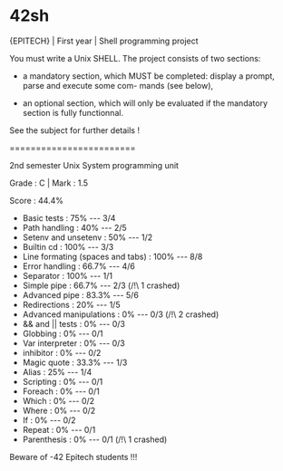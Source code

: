 # 42sh
{EPITECH} | First year | Shell programming project

You must write a Unix SHELL.
The project consists of two sections:

- a mandatory section, which MUST be completed: display a prompt, parse and execute some com-
mands (see below),

- an optional section, which will only be evaluated if the mandatory section is fully functionnal.

See the subject for further details !

========================

2nd semester Unix System programming unit

Grade : C | Mark : 1.5

Score : 44.4%

   - Basic tests : 75% --- 3/4
   - Path handling : 40% --- 2/5
   - Setenv and unsetenv : 50% --- 1/2
   - Builtin cd : 100% --- 3/3
   - Line formating (spaces and tabs) : 100% --- 8/8
   - Error handling : 66.7% --- 4/6
   - Separator : 100% --- 1/1
   - Simple pipe : 66.7% --- 2/3 (/!\ 1 crashed)
   - Advanced pipe : 83.3% --- 5/6
   - Redirections : 20% --- 1/5
   - Advanced manipulations : 0% --- 0/3 (/!\ 2 crashed)
   - && and || tests : 0% --- 0/3
   - Globbing : 0% --- 0/1
   - Var interpreter : 0% --- 0/3
   - inhibitor : 0% --- 0/2
   - Magic quote : 33.3% --- 1/3
   - Alias : 25% --- 1/4
   - Scripting : 0% --- 0/1
   - Foreach : 0% --- 0/1
   - Which : 0% --- 0/2
   - Where : 0% --- 0/2
   - If : 0% --- 0/2
   - Repeat : 0% --- 0/1
   - Parenthesis : 0% --- 0/1 (/!\ 1 crashed)

Beware of -42 Epitech students !!!
